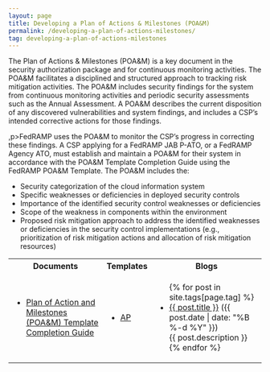 ```yaml
---
layout: page
title: Developing a Plan of Actions & Milestones (POA&M)
permalink: /developing-a-plan-of-actions-milestones/
tag: developing-a-plan-of-actions-milestones
---
```

<p>The Plan of Actions & Milestones (POA&M) is a key document in the security authorization package and for continuous monitoring activities. The POA&M facilitates a disciplined and structured approach to tracking risk mitigation activities. The POA&M includes security findings for the system from continuous monitoring activities and periodic security assessments such as the Annual Assessment. A POA&M describes the current disposition of any discovered vulnerabilities and system findings, and includes a CSP’s intended corrective actions for those findings. </p>
,p>FedRAMP uses the POA&M to monitor the CSP’s progress in correcting these findings. A CSP applying for a FedRAMP JAB P-ATO, or a FedRAMP Agency ATO, must establish and maintain a POA&M for their system in accordance with the POA&M Template Completion Guide using the FedRAMP POA&M Template.  The POA&M includes the:</p>
<ul>
<li>Security categorization of the cloud information system</li>
<li>Specific weaknesses or deficiencies in deployed security controls</li>
<li>Importance of the identified security control weaknesses or deficiencies</li>
<li>Scope of the weakness in components within the environment</li>
<li>Proposed risk mitigation approach to address the identified weaknesses or deficiencies in the security control implementations (e.g., prioritization of risk mitigation actions and allocation of risk mitigation resources)</li>
</ul>

<table>
<tr>
<th>Documents</th>
<th>Templates</th>
<th>Blogs</th>
</tr>
<td>
<ul>
<li><a href="/assets/resources/documents/CSP_POAM_Template_Completion_Guide.pdf">Plan of Action and Milestones (POA&M) Template Completion Guide</a></li>
</ul>
</td>
<td>
<ul>
<li><a href="">AP</a></li>
</ul>
</td>
<td>
<ul>
{% for post in site.tags[page.tag] %}
  <li><a href="{{ post.url }}">{{ post.title }}</a> ({{ post.date | date: "%B %-d %Y" }})<br>
    {{ post.description }}
  </li>
{% endfor %}
</ul>
</td>